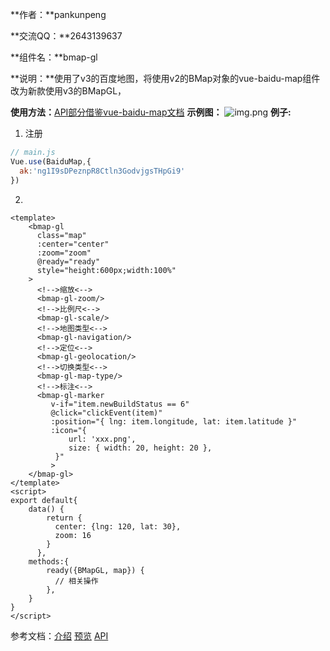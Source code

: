 **作者：**pankunpeng

**交流QQ：**2643139637

**组件名：**bmap-gl

**说明：**使用了v3的百度地图，将使用v2的BMap对象的vue-baidu-map组件改为新款使用v3的BMapGL，

**使用方法：**[API部分借鉴vue-baidu-map文档](https://dafrok.github.io/vue-baidu-map/#/zh/start/base)
**示例图：**
![img.png](img.png)
**例子:**

1. 注册

```javascript
// main.js
Vue.use(BaiduMap,{
  ak:'ng1I9sDPeznpR8Ctln3GodvjgsTHpGi9'
})
```

2. 

```vue
<template>
	<bmap-gl
      class="map"
      :center="center"
      :zoom="zoom"
      @ready="ready"
      style="height:600px;width:100%"
    >
      <!-->缩放<-->
      <bmap-gl-zoom/>
      <!-->比例尺<-->
      <bmap-gl-scale/>
      <!-->地图类型<-->
      <bmap-gl-navigation/>
      <!-->定位<-->
      <bmap-gl-geolocation/>
      <!-->切换类型<-->
      <bmap-gl-map-type/>
      <!-->标注<-->
      <bmap-gl-marker
         v-if="item.newBuildStatus == 6"
         @click="clickEvent(item)"
         :position="{ lng: item.longitude, lat: item.latitude }"
         :icon="{
             url: 'xxx.png',
             size: { width: 20, height: 20 },
          }"
         >
    </bmap-gl>
</template>
<script>
export default{
    data() {
        return {
          center: {lng: 120, lat: 30},
          zoom: 16
        }
      },
    methods:{
        ready({BMapGL, map}) {
          // 相关操作
        },
    }
}
</script>
```



参考文档：[介绍](https://lbs.baidu.com/index.php?title=jspopularGL)
[预览](https://lbs.baidu.com/jsdemo.htm#webgl2_0)
[API](https://mapopen-pub-jsapi.bj.bcebos.com/jsapi/reference/jsapi_webgl_1_0.html#a0b0)
